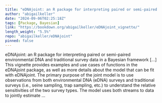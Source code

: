 ```yaml
---
title: "eDNAjoint: an R package for interpreting paired or semi-paired environmental DNA and traditional survey data in a Bayesian framework"
author: "abigailkeller"
date: "2024-09-06T02:25:18Z"
tags: [Package, Bayesian]
link: "https://bookdown.org/abigailkeller/eDNAjoint_vignette/"
length_weight: "5.5%"
repo: "abigailkeller/eDNAjoint"
pinned: false
---
```


eDNAjoint: an R package for interpreting paired or semi-paired environmental DNA and traditional survey data in a Bayesian framework [...] This vignette provides examples and use cases of functions in the eDNAjoint package, as well as more details about the model that can be fit with eDNAjoint. The primary purpose of the joint model is to use observations from both environmental DNA (eDNA) surveys and traditional surveys (i.e., seine sampling, trap sampling, etc.) to understand the relative sensitivities of the two survey types. The model uses both streams to data to jointly estimate ...
